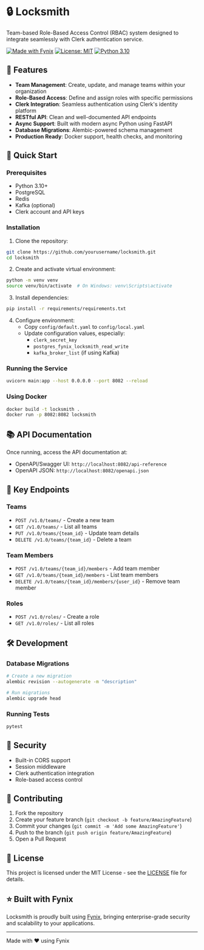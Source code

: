 # 🔒 Locksmith

Team-based Role-Based Access Control (RBAC) system designed to integrate seamlessly with Clerk authentication service.

[![Made with Fynix](https://img.shields.io/badge/Made%20with-Fynix-7B68EE.svg)](https://fynix.ai)
[![License: MIT](https://img.shields.io/badge/License-MIT-yellow.svg)](https://opensource.org/licenses/MIT)
[![Python 3.10](https://img.shields.io/badge/Python-3.10-blue.svg)](https://www.python.org/downloads/release/python-3100/)

## 🌟 Features

- **Team Management**: Create, update, and manage teams within your organization
- **Role-Based Access**: Define and assign roles with specific permissions
- **Clerk Integration**: Seamless authentication using Clerk's identity platform
- **RESTful API**: Clean and well-documented API endpoints
- **Async Support**: Built with modern async Python using FastAPI
- **Database Migrations**: Alembic-powered schema management
- **Production Ready**: Docker support, health checks, and monitoring

## 🚀 Quick Start

### Prerequisites

- Python 3.10+
- PostgreSQL
- Redis
- Kafka (optional)
- Clerk account and API keys

### Installation

1. Clone the repository:
```bash
git clone https://github.com/yourusername/locksmith.git
cd locksmith
```

2. Create and activate virtual environment:
```bash
python -m venv venv
source venv/bin/activate  # On Windows: venv\Scripts\activate
```

3. Install dependencies:
```bash
pip install -r requirements/requirements.txt
```

4. Configure environment:
   - Copy `config/default.yaml` to `config/local.yaml`
   - Update configuration values, especially:
     - `clerk_secret_key`
     - `postgres_fynix_locksmith_read_write`
     - `kafka_broker_list` (if using Kafka)

### Running the Service

```bash
uvicorn main:app --host 0.0.0.0 --port 8082 --reload
```

### Using Docker

```bash
docker build -t locksmith .
docker run -p 8082:8082 locksmith
```

## 📚 API Documentation

Once running, access the API documentation at:
- OpenAPI/Swagger UI: `http://localhost:8082/api-reference`
- OpenAPI JSON: `http://localhost:8082/openapi.json`

## 🔑 Key Endpoints

### Teams
- `POST /v1.0/teams/` - Create a new team
- `GET /v1.0/teams/` - List all teams
- `PUT /v1.0/teams/{team_id}` - Update team details
- `DELETE /v1.0/teams/{team_id}` - Delete a team

### Team Members
- `POST /v1.0/teams/{team_id}/members` - Add team member
- `GET /v1.0/teams/{team_id}/members` - List team members
- `DELETE /v1.0/teams/{team_id}/members/{user_id}` - Remove team member

### Roles
- `POST /v1.0/roles/` - Create a role
- `GET /v1.0/roles/` - List all roles

## 🛠️ Development

### Database Migrations

```bash
# Create a new migration
alembic revision --autogenerate -m "description"

# Run migrations
alembic upgrade head
```

### Running Tests

```bash
pytest
```

## 🔐 Security

- Built-in CORS support
- Session middleware
- Clerk authentication integration
- Role-based access control

## 🤝 Contributing

1. Fork the repository
2. Create your feature branch (`git checkout -b feature/AmazingFeature`)
3. Commit your changes (`git commit -m 'Add some AmazingFeature'`)
4. Push to the branch (`git push origin feature/AmazingFeature`)
5. Open a Pull Request

## 📄 License

This project is licensed under the MIT License - see the [LICENSE](LICENSE) file for details.

## ⭐ Built with Fynix

Locksmith is proudly built using [Fynix](https://fynix.ai), bringing enterprise-grade security and scalability to your applications.

---
Made with ❤️ using Fynix
